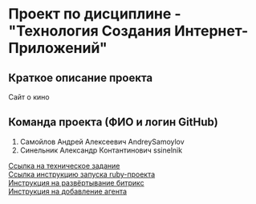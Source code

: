 # Проект по дисциплине - "Технология Создания Интернет-Приложений"
## Краткое описание проекта
Сайт о кино
## Команда проекта (ФИО и логин GitHub)
1. Самойлов Андрей Алексеевич AndreySamoylov
1. Синельник Александр Контантинович ssinelnik

[Сcылка на техническое задание](задание.md)  
[Ссылка инструкцию запуска ruby-проекта](tsip_ruby/README.md)  
[Инструкция на развёртывание битрикс](bitrix-deploy.md)  
[Инструкция на добавление агента](agent.md)
